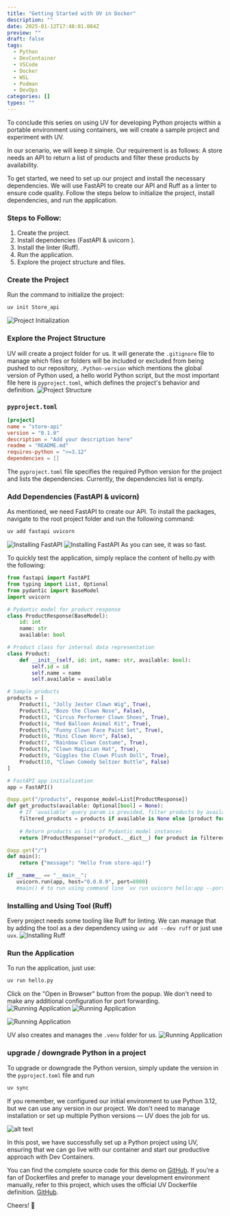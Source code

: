 ```yaml
---
title: "Getting Started with UV in Docker"
description: ""
date: 2025-01-12T17:48:01.084Z
preview: ""
draft: false
tags: 
  - Python
  - DevContainer
  - VSCode
  - Docker
  - WSL
  - Podman
  - DevOps
categories: []
types: ""
---
```


To conclude this series on using UV for developing Python projects within a portable environment using containers, we will create a sample project and experiment with UV.

In our scenario, we will keep it simple. Our requirement is as follows:
A store needs an API to return a list of products and filter these products by availability.

To get started, we need to set up our project and install the necessary dependencies. We will use FastAPI to create our API and Ruff as a linter to ensure code quality. Follow the steps below to initialize the project, install dependencies, and run the application.

### Steps to Follow:
1. Create the project.
2. Install dependencies (FastAPI & uvicorn ).
3. Install the linter (Ruff).
4. Run the application.
5. Explore the project structure and files.

### Create the Project

Run the command to initialize the project:

```sh
uv init Store_api
```

![Project Initialization](/images/post3/image.png)

### Explore the Project Structure
UV will create a project folder for us. It will generate the `.gitignore` file to manage which files or folders will be included or excluded from being pushed to our repository, `.Python-version` which mentions the global version of Python used, a hello world Python script, but the most important file here is `pyproject.toml`, which defines the project's behavior and definition.
![Project Structure](/images/post3/image-1.png)
### `pyproject.toml`

```toml
[project]
name = "store-api"
version = "0.1.0"
description = "Add your description here"
readme = "README.md"
requires-python = ">=3.12"
dependencies = []
```

The `pyproject.toml` file specifies the required Python version for the project and lists the dependencies. Currently, the dependencies list is empty.

### Add Dependencies (FastAPI & uvicorn)

As mentioned, we need FastAPI to create our API. To install the packages, navigate to the root project folder and run the following command:

```sh
uv add fastapi uvicorn
```
![Installing FastAPI](/images/post3/image-2.png)
![Installing FastAPI](/images/post3/image-3.png)
As you can see, it was so fast.

To quickly test the application, simply replace the content of hello.py with the following:

```Python
from fastapi import FastAPI
from typing import List, Optional
from pydantic import BaseModel
import uvicorn

# Pydantic model for product response
class ProductResponse(BaseModel):
    id: int
    name: str
    available: bool

# Product class for internal data representation
class Product:
    def __init__(self, id: int, name: str, available: bool):
        self.id = id
        self.name = name
        self.available = available

# Sample products
products = [
    Product(1, "Jolly Jester Clown Wig", True),
    Product(2, "Bozo the Clown Nose", False),
    Product(3, "Circus Performer Clown Shoes", True),
    Product(4, "Red Balloon Animal Kit", True),
    Product(5, "Funny Clown Face Paint Set", True),
    Product(6, "Mini Clown Horn", False),
    Product(7, "Rainbow Clown Costume", True),
    Product(8, "Clown Magician Hat", True),
    Product(9, "Giggles the Clown Plush Doll", True),
    Product(10, "Clown Comedy Seltzer Bottle", False)
]

# FastAPI app initialization
app = FastAPI()

@app.get("/products", response_model=List[ProductResponse])
def get_products(available: Optional[bool] = None):
    # If 'available' query param is provided, filter products by availability
    filtered_products = products if available is None else [product for product in products if product.available == available]
    
    # Return products as list of Pydantic model instances
    return [ProductResponse(**product.__dict__) for product in filtered_products]

@app.get("/")
def main():
    return {"message": "Hello from store-api!"}

if __name__ == "__main__":
   uvicorn.run(app, host="0.0.0.0", port=8000)
   #main() # to run using command line `uv run uvicorn hello:app --port 8000`

```
### Installing and Using Tool (Ruff)
Every project needs some tooling like Ruff for linting. We can manage that by adding the tool as a dev dependency using `uv add --dev ruff` or just use `uvx`.
![Installing Ruff](/images/post3/image-4.png)

### Run the Application
To run the application, just use:
```sh
uv run hello.py
```
Click on the "Open in Browser" button from the popup. We don't need to make any additional configuration for port forwarding.
![Running Application](/images/post3/image-5.png)
![Running Application](/images/post3/image-6.png)

![Running Application](/images/post3/image-7.png)

UV also creates and manages the `.venv` folder for us.
![Running Application](/images/post3/image-8.png)

### upgrade / downgrade Python in a project
To upgrade or downgrade the Python version, simply update the version in the `pyproject.toml` file and run 
```sh
uv sync
```
If you remember, we configured our initial environment to use Python 3.12, but we can use any version in our project. We don't need to manage installation or set up multiple Python versions — UV does the job for us.

![alt text](/images/post3/image15.png)



In this post, we have successfully set up a Python project using UV, ensuring that we can go live with our container and start our productive approach with Dev Containers.

You can find the complete source code for this demo on [GitHub](https://github.com/agentifyanchor/uv_docker_lab01). If you’re a fan of Dockerfiles and prefer to manage your development environment manually, refer to this project, which uses the official UV Dockerfile definition. [GitHub](https://github.com/agentifyanchor/uv_docker_lab02).

Cheers! 🍻
